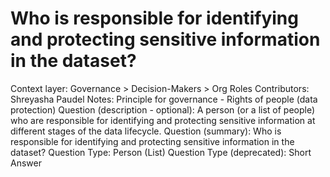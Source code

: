 # Who is responsible for identifying and protecting sensitive information in the dataset?

Context layer: Governance > Decision-Makers > Org Roles
Contributors: Shreyasha Paudel
Notes: Principle for governance - Rights of people (data protection)
Question (description - optional): A person (or a list of people) who are responsible for identifying and protecting sensitive information at different stages of the data lifecycle.
Question (summary): Who is responsible for identifying and protecting sensitive information in the dataset?
Question Type: Person (List)
Question Type (deprecated): Short Answer